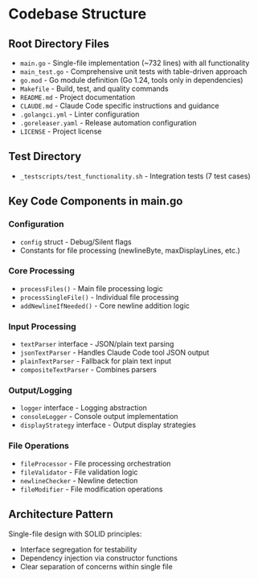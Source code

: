 # Codebase Structure

## Root Directory Files
- `main.go` - Single-file implementation (~732 lines) with all functionality
- `main_test.go` - Comprehensive unit tests with table-driven approach
- `go.mod` - Go module definition (Go 1.24, tools only in dependencies)
- `Makefile` - Build, test, and quality commands
- `README.md` - Project documentation
- `CLAUDE.md` - Claude Code specific instructions and guidance
- `.golangci.yml` - Linter configuration
- `.goreleaser.yaml` - Release automation configuration
- `LICENSE` - Project license

## Test Directory
- `_testscripts/test_functionality.sh` - Integration tests (7 test cases)

## Key Code Components in main.go

### Configuration
- `config` struct - Debug/Silent flags
- Constants for file processing (newlineByte, maxDisplayLines, etc.)

### Core Processing
- `processFiles()` - Main file processing logic
- `processSingleFile()` - Individual file processing
- `addNewlineIfNeeded()` - Core newline addition logic

### Input Processing
- `textParser` interface - JSON/plain text parsing
- `jsonTextParser` - Handles Claude Code tool JSON output
- `plainTextParser` - Fallback for plain text input
- `compositeTextParser` - Combines parsers

### Output/Logging
- `logger` interface - Logging abstraction
- `consoleLogger` - Console output implementation
- `displayStrategy` interface - Output display strategies

### File Operations
- `fileProcessor` - File processing orchestration
- `fileValidator` - File validation logic
- `newlineChecker` - Newline detection
- `fileModifier` - File modification operations

## Architecture Pattern
Single-file design with SOLID principles:
- Interface segregation for testability
- Dependency injection via constructor functions
- Clear separation of concerns within single file